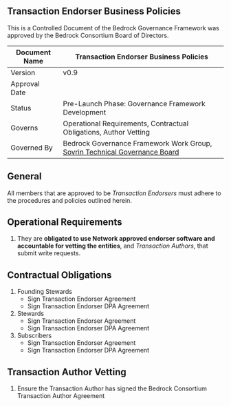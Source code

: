
## Transaction Endorser Business Policies

This is a Controlled Document of the Bedrock Governance Framework was approved by the Bedrock Consortium Board of Directors.

| Document Name | Transaction Endorser Business Policies |
| --- | --- |
| Version | v0.9 |
| Approval Date | |
| Status | Pre-Launch Phase: Governance Framework Development |
| Governs |Operational Requirements, Contractual Obligations, Author Vetting |
| Governed By | Bedrock Governance Framework Work Group, [Sovrin Technical Governance Board](https://sovrin.org/wp-content/uploads/Sovrin-Technical-Governance-Board-Charter-V4.pdf) |

## General
All members that are approved to be *Transaction Endorsers* must adhere to the procedures and policies outlined herein.

## Operational Requirements
1. They are **obligated to use Network approved endorser software and accountable for vetting the entities**, and *Transaction Authors*, that submit write requests.

## Contractual Obligations
1. Founding Stewards
    * Sign Transaction Endorser Agreement
    * Sign Transaction Endorser DPA Agreement
2. Stewards
    * Sign Transaction Endorser Agreement
    * Sign Transaction Endorser DPA Agreement
3. Subscribers
    * Sign Transaction Endorser Agreement
    * Sign Transaction Endorser DPA Agreement

## Transaction Author Vetting
1. Ensure the Transaction Author has signed the Bedrock Consortium Transaction Author Agreement
